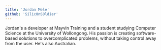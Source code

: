 ```yaml
---
title: 'Jordan Mele'
github: 'Silic0nS0ldier'
---
```

Jordan's a developer at Mayvin Training and a student studying Computer Science at the University of Wollongong. His passion is creating software-based solutions to overcomplicated problems, without taking control away from the user. He's also Australian.
